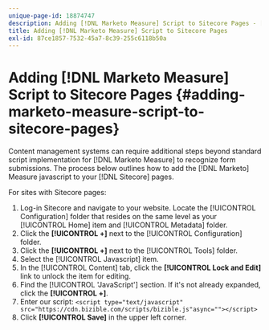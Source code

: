 ```yaml
---
unique-page-id: 18874747
description: Adding [!DNL Marketo Measure] Script to Sitecore Pages - [!DNL Marketo Measure] - Product Documentation
title: Adding [!DNL Marketo Measure] Script to Sitecore Pages
exl-id: 87ce1857-7532-45a7-8c39-255c6118b50a
---
```

# Adding [!DNL Marketo Measure] Script to Sitecore Pages {#adding-marketo-measure-script-to-sitecore-pages}

Content management systems can require additional steps beyond standard script implementation for [!DNL Marketo Measure] to recognize form submissions. The process below outlines how to add the [!DNL Marketo] Measure javascript to your [!DNL Sitecore] pages.

For sites with Sitecore pages:

1. Log-in Sitecore and navigate to your website. Locate the [!UICONTROL Configuration] folder that resides on the same level as your [!UICONTROL Home] item and [!UICONTROL Metadata] folder.
1. Click the **[!UICONTROL +]** next to the [!UICONTROL Configuration] folder.
1. Click the **[!UICONTROL +]** next to the [!UICONTROL Tools] folder.
1. Select the [!UICONTROL Javascript] item.
1. In the [!UICONTROL Content] tab, click the **[!UICONTROL Lock and Edit]** link to unlock the item for editing.
1. Find the [!UICONTROL 'JavaScript'] section. If it's not already expanded, click the **[!UICONTROL +]**.
1. Enter our script: `<script type="text/javascript" src="https://cdn.bizible.com/scripts/bizible.js"async=""></script>`
1. Click **[!UICONTROL Save]** in the upper left corner.
